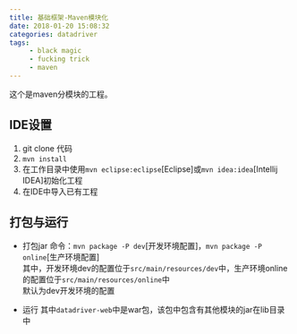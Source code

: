```yaml
---
title: 基础框架-Maven模块化
date: 2018-01-20 15:08:32
categories: datadriver
tags:
     - black magic
     - fucking trick
     - maven
---
```

这个是maven分模块的工程。
<!-- more -->
## IDE设置
1. git clone 代码
2. `mvn install`
3. 在工作目录中使用`mvn eclipse:eclipse`[Eclipse]或`mvn idea:idea`[Intellij IDEA]初始化工程
4. 在IDE中导入已有工程

## 打包与运行
* 打包jar
命令：`mvn package -P dev`[开发环境配置]，`mvn package -P online`[生产环境配置]<br>
其中，开发环境dev的配置位于`src/main/resources/dev`中，生产环境online的配置位于`src/main/resources/online`中<br>
默认为dev开发环境的配置

* 运行
其中`datadriver-web`中是war包，该包中包含有其他模块的jar在lib目录中
